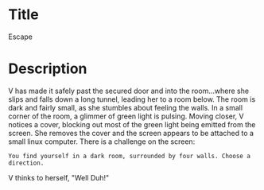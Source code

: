 # Title

Escape

# Description

V has made it safely past the secured door and into the room...where she slips and falls down a long tunnel, leading her to a room below. The room is dark and fairly small, as she stumbles about feeling the walls. In a small corner of the room, a glimmer of green light is pulsing. Moving closer, V notices a cover, blocking out most of the green light being emitted from the screen. She removes the cover and the screen appears to be attached to a small linux computer. There is a challenge on the screen:

`You find yourself in a dark room, surrounded by four walls. Choose a direction.`

V thinks to herself, "Well Duh!"